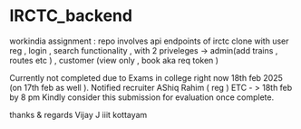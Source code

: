 # IRCTC_backend
workindia assignment : repo involves api endpoints of irctc clone with user reg , login , search functionality , with 2 priveleges -> admin(add trains , routes etc ) , customer (view only , book  aka req token )



Currently not completed due to Exams in college right now 18th feb 2025 (on 17th feb as well ).
Notified recruiter AShiq Rahim ( reg )
ETC - > 18th feb by 8 pm 
Kindly consider this submission for evaluation once complete.

thanks & regards 
Vijay J 
iiit kottayam 
